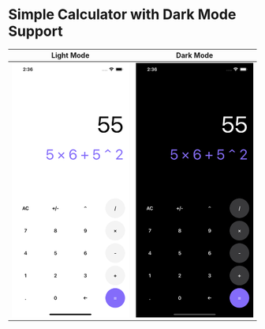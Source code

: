 # Simple Calculator with Dark Mode Support

| Light Mode | Dark Mode |
| --- | --- |
| ![light mode](./images/lightmode.png) | ![dark mode](./images/darkmode.png)|

